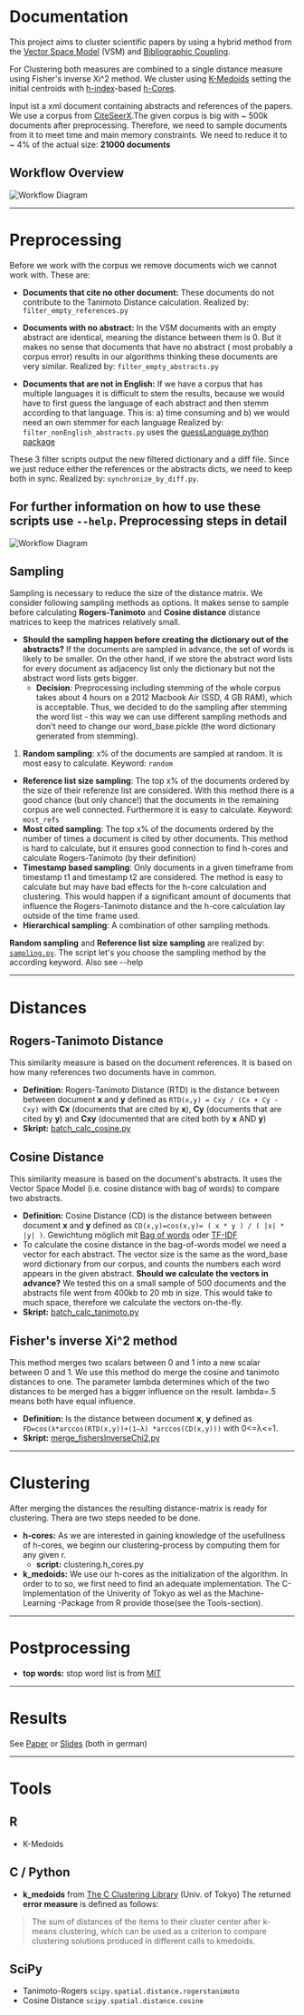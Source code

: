 Documentation
=============

This project aims to cluster scientific papers by using a hybrid method from the [Vector Space Model](http://en.wikipedia.org/wiki/Vector_space_model) (VSM) and [Bibliographic Coupling](http://en.wikipedia.org/wiki/Bibliographic_coupling). 

For Clustering both measures are combined to a single distance measure using Fisher's inverse Xi^2 method. We cluster using [K-Medoids](http://en.wikipedia.org/wiki/K-medoids) setting the initial centroids with [h-index](http://en.wikipedia.org/wiki/H-index)-based [h-Cores](http://link.springer.com/article/10.1007%2Fs11192-012-0639-3). 

Input ist a xml document containing abstracts and references of the papers. We use a corpus from  [CiteSeerX](http://citeseerx.ist.psu.edu/index).The given corpus is big with ~ 500k documents after preprocessing. Therefore, we need to sample documents from it to meet time and main memory constraints. We need to reduce it to ~ 4% of the actual size: __21000 documents__


Workflow Overview
-----------------
![Workflow Diagram](https://github.com/gessulat/txt_mining/blob/master/img/hybrid_clustering_flow.png?raw=true)



------------------------------------



Preprocessing
=============
Before we work with the corpus we remove documents wich we cannot work with. These are:

* __Documents that cite no other document:__ These documents do not contribute to the Tanimoto Distance calculation. Realized by: ``filter_empty_references.py``

* __Documents with no abstract:__ In the VSM documents with an empty abstract are identical, meaning the distance between them is 0. But it makes no sense that documents that have no abstract ( most probably a corpus error) results in our algorithms thinking these documents are very similar. Realized by: ``filter_empty_abstracts.py``

* __Documents that are not in English:__ If we have a corpus that has multiple languages it is difficult to stem the results, because we would have to first guess the language of each abstract and then stemm according to that language. This is:
  a) time consuming and
  b) we would need an own stemmer for each language
Realized by: ``filter_nonEnglish_abstracts.py`` uses the [guessLanguage python package](http://pypi.python.org/pypi/guess-language)

These 3 filter scripts output the new filtered dictionary and a diff file. Since we just reduce either the references or the abstracts dicts, we need to keep both in sync. Realized by: ``synchronize_by_diff.py``.

For further information on how to use these scripts use ``--help``.
Preprocessing steps in detail
----

![Workflow Diagram](https://github.com/gessulat/txt_mining/blob/master/img/preprocessing_diagram.jpg?raw=true)



Sampling
--------
Sampling is necessary to reduce the size of the distance matrix. We consider following sampling methods as options. It makes sense to sample before calculating __Rogers-Tanimoto__ and __Cosine distance__ distance matrices to keep the matrices relatively small.

* __Should the sampling happen before creating the dictionary out of the abstracts?__ If the documents are sampled in advance, the set of words is likely to be smaller. On the other hand, if we store the abstract word lists for every document as adjacency list only the dictionary but not the abstract word lists gets bigger. 
  * __Decision__: Preprocessing including stemming of the whole corpus takes about 4 hours on a 2012 Macbook Air (SSD, 4 GB RAM), which is acceptable. Thus, we decided to do the sampling after stemming the word list - this way we can use different sampling methods and don't need to change our word_base.pickle (the word dictionary generated from stemming).


1. __Random sampling__: x% of the documents are sampled at random. It is most easy to calculate. Keyword: ``random``
* __Reference list size sampling__: The top x% of the documents ordered by the size of their referenze list are considered. With this method there is a good chance (but only chance!) that the documents in the remaining corpus are well connected. Furthermore it is easy to calculate. Keyword: ``most_refs``
* __Most cited sampling__: The top x% of the documents ordered by the number of times a document is cited by other documents. This method is hard to calculate, but it ensures good connection to find h-cores and calculate Rogers-Tanimoto (by their definition)
* __Timestamp based sampling__: Only documents in a given timeframe from timestamp t1 and timestamp t2 are considered. The method is easy to calculate but may have bad effects for the h-core calculation and clustering. This would happen if a significant amount of documents that influence the Rogers-Tanimoto distance and the h-core calculation lay outside of the time frame used. 
*  __Hierarchical sampling__: A combination of other sampling methods.


__Random sampling__ and __Reference list size sampling__ are realized by: [``sampling.py``](https://github.com/gessulat/txt_mining/blob/master/preprocessing/sampling.py). The script let's you choose the sampling method by the according keyword. Also see --help


-----
Distances
=========

Rogers-Tanimoto Distance
------------------------
This similarity measure is based on the document references. It is based on how many references two documents have in common.

* __Definition:__ Rogers-Tanimoto Distance (RTD) is the distance between between document __x__ and __y__ defined as ``RTD(x,y) = Cxy / (Cx + Cy - Cxy)`` with __Cx__ (documents that are cited by __x__), __Cy__ (documents that are cited by __y__) and __Cxy__ (documented that are cited both by __x__ AND __y__)
* __Skript:__ [batch_calc_cosine.py](https://github.com/gessulat/txt_mining/blob/master/distance_matrix_calc/batch_calc_cosine.py)


Cosine Distance
---------------
This similarity measure is based on the document's abstracts. It uses the Vector Space Model (i.e. cosine distance with bag of words) to compare two abstracts.

* __Definition:__ Cosine Distance (CD) is the distance between between document __x__ and __y__ defined as ``CD(x,y)=cos(x,y)= ( x * y ) / ( |x| * |y| )``. Gewichtung möglich mit [Bag of words](http://en.wikipedia.org/wiki/Bag-of-words_model) oder [TF-IDF](http://en.wikipedia.org/wiki/Tf%E2%80%93idf)
* To calculate the cosine distance in the bag-of-words model we need a vector for each abstract. The vector size is the same as the word_base word dictionary from our corpus, and counts the numbers each word appears in the given abstract. __Should we calculate the vectors in advance?__ We tested this on a small sample of 500 documents and the abstracts file went from 400kb to 20 mb in size. This would take to much space, therefore we calculate the vectors on-the-fly.
* __Skript:__ [batch_calc_tanimoto.py](https://github.com/gessulat/txt_mining/blob/master/distance_matrix_calc/batch_calc_tanimoto.py)

Fisher's inverse Xi^2 method
----------------------------
This method merges two scalars between 0 and 1 into a new scalar between 0 and 1. We use this method do merge the cosine and tanimoto distances to one. The parameter lambda determines which of the two distances to be merged has a bigger influence on the result. lambda=.5 means both have equal influence.

* __Definition:__ Is the distance between document __x__, __y__ defined as ``FD=cos(λ*arccos(RTD(x,y))+(1–λ) *arccos(CD(x,y)))`` with 0<=λ<=1.
* __Skript:__ [merge_fishersInverseChi2.py](https://github.com/gessulat/txt_mining/blob/master/distance_matrix_calc/merge_fishersInverseChi2.py)

---------------------------------
# Clustering

After merging the distances the resulting distance-matrix is ready for clustering. Thera are two steps needed to be done. 

* __h-cores:__ As we are interested in gaining knowledge of the usefullness of h-cores, we beginn our clustering-process by computing them for any given r.
	* __script:__ clustering.h_cores.py
* __k_medoids:__ We use our h-cores as the initialization of the algorithm. In order to to so, we first need to find an adequate implementation. The C-Implementation of the Univerity of Tokyo as wel as the Machine-Learning -Package from R provide those(see the Tools-section). 


---------------------------------
# Postprocessing

* __top words:__ stop word list is from [MIT](http://jmlr.csail.mit.edu/papers/volume5/lewis04a/a11-smart-stop-list/english.stop)

---------------------------------
# Results
See [Paper](https://github.com/gessulat/txt_mining/blob/master/text_mining.pdf?raw=true) or [Slides](https://github.com/gessulat/txt_mining/raw/master/final_presentation.pdf) (both in german)


---------------------------------
Tools
=====
R
-
* K-Medoids

C / Python
-
* __k_medoids__ from [The C Clustering Library](http://bonsai.hgc.jp/~mdehoon/software/cluster/cluster.pdf) (Univ. of Tokyo)
 The returned __error measure__ is defined as follows:  
 > The sum of distances of the items to their cluster center after k-means clustering, which can be used as a criterion to compare clustering solutions produced in different calls to kmedoids.


SciPy
-----
* Tanimoto-Rogers ``scipy.spatial.distance.rogerstanimoto``
* Cosine Distance ``scipy.spatial.distance.cosine``






